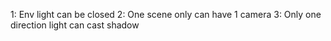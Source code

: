 1: Env light can be closed
2: One scene only can have 1 camera
3: Only one direction light can cast shadow